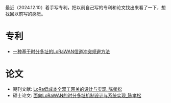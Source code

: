 最近（2024.12.10）着手写专利，把以前自己写的专利和论文找出来看了一下，想找回以前写的感觉。

# 专利

- [一种基于时分多址的LoRaWAN信道冲突规避方法](https://gitee.com/chenxiaosonggitee/tmp/raw/master/patent-paper/%E4%B8%80%E7%A7%8D%E5%9F%BA%E4%BA%8E%E6%97%B6%E5%88%86%E5%A4%9A%E5%9D%80%E7%9A%84LoRaWAN%E4%BF%A1%E9%81%93%E5%86%B2%E7%AA%81%E8%A7%84%E9%81%BF%E6%96%B9%E6%B3%95.pdf)

# 论文

- 期刊文献: [LoRa低成本全双工网关的设计与实现_陈孝松](https://gitee.com/chenxiaosonggitee/tmp/raw/master/patent-paper/LoRa%E4%BD%8E%E6%88%90%E6%9C%AC%E5%85%A8%E5%8F%8C%E5%B7%A5%E7%BD%91%E5%85%B3%E7%9A%84%E8%AE%BE%E8%AE%A1%E4%B8%8E%E5%AE%9E%E7%8E%B0_%E9%99%88%E5%AD%9D%E6%9D%BE.pdf)
- 硕士论文: [面向LoRaWAN的时分多址机制设计与系统实现_陈孝松](https://gitee.com/chenxiaosonggitee/tmp/raw/master/patent-paper/%E9%9D%A2%E5%90%91LoRaWAN%E7%9A%84%E6%97%B6%E5%88%86%E5%A4%9A%E5%9D%80%E6%9C%BA%E5%88%B6%E8%AE%BE%E8%AE%A1%E4%B8%8E%E7%B3%BB%E7%BB%9F%E5%AE%9E%E7%8E%B0_%E9%99%88%E5%AD%9D%E6%9D%BE.pdf)